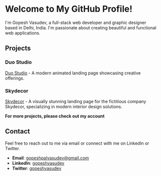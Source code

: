 # Welcome to My GitHub Profile!

I'm Gopesh Vasudev, a full-stack web developer and graphic designer based in Delhi, India. I'm passionate about creating beautiful and functional web applications.

## Projects

### Duo Studio
[Duo Studio](https://gopeshvasudev.github.io/duostudio/) - A modern animated landing page showcasing creative offerings.

### Skydecor
[Skydecor](https://skydecor.vercel.app/) - A visually stunning landing page for the fictitious company Skydecor, specializing in modern interior design solutions.

**For more projects, please check out my account**

## Contact

Feel free to reach out to me via email or connect with me on LinkedIn or Twitter.

- **Email**: gopeshpalvasudev@gmail.com
- **LinkedIn**: [gopeshvasudev](https://www.linkedin.com/in/gopesh-vasudev-16a5622a7/)
- **Twitter**: [gopeshvasudev](https://twitter.com/gopeshvasudev)
